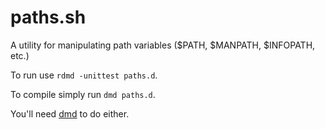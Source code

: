 # paths.sh
A utility for manipulating path variables ($PATH, $MANPATH, $INFOPATH, etc.)

To run use `rdmd -unittest paths.d`.

To compile simply run `dmd paths.d`.

You'll need [dmd](https://github.com/dlang/dmd) to do either.
